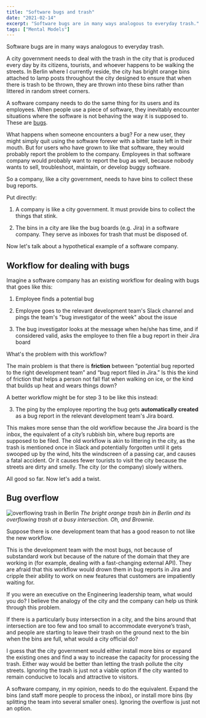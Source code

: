 ```yaml
---
title: "Software bugs and trash"
date: "2021-02-14"
excerpt: "Software bugs are in many ways analogous to everyday trash."
tags: ["Mental Models"]
---
```


Software bugs are in many ways analogous to everyday trash.

A city government needs to deal with the trash in the city that is produced every day by its citizens, tourists, and whoever happens to be walking the streets. In Berlin where I currently reside, the city has bright orange bins attached to lamp posts throughout the city designed to ensure that when there is trash to be thrown, they are thrown into these bins rather than littered in random street corners.

A software company needs to do the same thing for its users and its employees. When people use a piece of software, they inevitably encounter situations where the software is not behaving the way it is supposed to. These are [bugs](/2017-10-31-bugs/).

What happens when someone encounters a bug? For a new user, they might simply quit using the software forever with a bitter taste left in their mouth. But for users who have grown to like that software, they would probably report the problem to the company. Employees in that software company would probably want to report the bug as well, because nobody wants to sell, troubleshoot, maintain, or develop buggy software. 

So a company, like a city government, needs to have bins to collect these bug reports.

Put directly:

1. A company is like a city government. It must provide bins to collect the things that stink.

2. The bins in a city are like the bug boards (e.g. Jira) in a software company. They serve as inboxes for trash that must be disposed of.

Now let's talk about a hypothetical example of a software company.

## Workflow for dealing with bugs

Imagine a software company has an existing workflow for dealing with bugs that goes like this: 

1. Employee finds a potential bug 

2. Employee goes to the relevant development team's Slack channel and pings the team's "bug investigator of the week" about the issue

3. The bug investigator looks at the message when he/she has time, and if considered valid, asks the employee to then file a bug report in their Jira board

What's the problem with this workflow?

The main problem is that there is **friction** between “potential bug reported to the right development team” and “bug report filed in Jira.” Is this the kind of friction that helps a person not fall flat when walking on ice, or the kind that builds up heat and wears things down?

A better workflow might be for step 3 to be like this instead:

3. The ping by the employee reporting the bug gets **automatically created** as a bug report in the relevant development team's Jira board.

This makes more sense than the old workflow because the Jira board is the inbox, the equivalent of a city’s rubbish bin, where bug reports are supposed to be filed. The old workflow is akin to littering in the city, as the trash is mentioned once in Slack and potentially forgotten until it gets swooped up by the wind, hits the windscreen of a passing car, and causes a fatal accident. Or it causes fewer tourists to visit the city because the streets are dirty and smelly. The city (or the company) slowly withers.

All good so far. Now let's add a twist.

## Bug overflow

![overflowing trash in Berlin](/images/overflowing-trash-berlin-nickang.jpg)
_The bright orange trash bin in Berlin and its overflowing trash at a busy intersection. Oh, and Brownie._

Suppose there is one development team that has a good reason to not like the new workflow.

This is the development team with the most bugs, not because of substandard work but because of the nature of the domain that they are working in (for example, dealing with a fast-changing external API). They are afraid that this workflow would drown them in bug reports in Jira and cripple their ability to work on new features that customers are impatiently waiting for.

If you were an executive on the Engineering leadership team, what would you do? I believe the analogy of the city and the company can help us think through this problem.

If there is a particularly busy intersection in a city, and the bins around that intersection are too few and too small to accommodate everyone’s trash, and people are starting to leave their trash on the ground next to the bin when the bins are full, what would a city official do?

I guess that the city government would either install more bins or expand the existing ones and find a way to increase the capacity for processing the trash. Either way would be better than letting the trash pollute the city streets. Ignoring the trash is just not a viable option if the city wanted to remain conducive to locals and attractive to visitors.

A software company, in my opinion, needs to do the equivalent. Expand the bins (and staff more people to process the inbox), or install more bins (by splitting the team into several smaller ones). Ignoring the overflow is just not an option.
